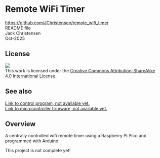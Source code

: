 # Remote WiFi Timer  
https://github.com/JChristensen/remote_wifi_timer  
README file  
Jack Christensen  
Oct-2025

## License
![](https://licensebuttons.net/l/by-sa/4.0/88x31.png)  
This work is licensed under the [Creative Commons Attribution-ShareAlike 4.0 International License](https://creativecommons.org/licenses/by-sa/4.0/).

## See also
[Link to control program, not available yet.](https://github.com/JChristensen/404)  
[Link to microcontroller firmware, not available yet.](https://github.com/JChristensen/404)

## Overview
A centrally controlled wifi remote timer using a Raspberry Pi Pico and programmed with Arduino.

This project is not complete yet!
